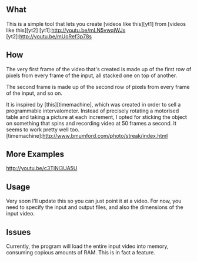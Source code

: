 What
----
This is a simple tool that lets you create [videos like this][yt1] from [videos like this][yt2]
[yt1]:http://youtu.be/mLN5vwqiWJs
[yt2]:http://youtu.be/mUoRef3p78s

How
---
The very first frame of the video that's created is made up of the first row of pixels from every frame of the input, all stacked one on top of another.

The second frame is made up of the second row of pixels from every frame of the input, and so on. 

It is inspired by [this][timemachine], which was created in order to sell a programmable intervalometer. Instead of precisely rotating a motorised table and taking a picture at each increment, I opted for sticking the object on something that spins and recording video at 50 frames a second. It seems to work pretty well too. 
[timemachine]:http://www.bmumford.com/photo/streak/index.html

More Examples
-------------
http://youtu.be/c3TjNl3UA5U

Usage
-----
Very soon I'll update this so you can just point it at a video. For now, you need to specify the input and output files, and also the dimensions of the input video.

Issues
------
Currently, the program will load the entire input video into memory, consuming copious amounts of RAM. This is in fact a feature.
